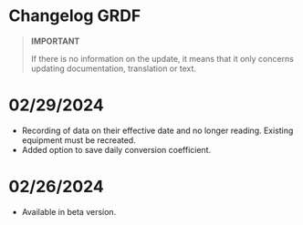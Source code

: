 # Changelog GRDF

> **IMPORTANT**
>
> If there is no information on the update, it means that it only concerns updating documentation, translation or text.

# 02/29/2024

- Recording of data on their effective date and no longer reading. Existing equipment must be recreated.
- Added option to save daily conversion coefficient.

# 02/26/2024

- Available in beta version.

